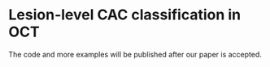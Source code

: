 # Lesion-level CAC classification in OCT

The code and more examples will be published after our paper is accepted.


